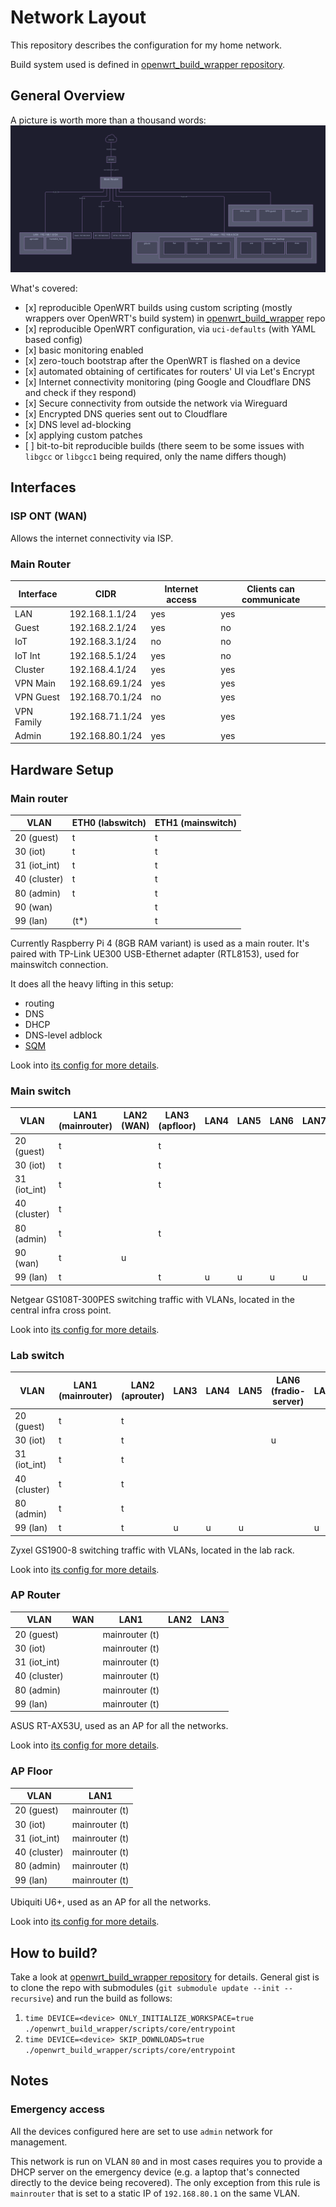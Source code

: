 # Network Layout

This repository describes the configuration for my home network.

Build system used is defined in [openwrt_build_wrapper repository](https://github.com/dezeroku/openwrt_build_wrapper).

## General Overview

A picture is worth more than a thousand words:
![Network Overview](docs/diagrams/created/network_overview.svg?raw=true "Network Overview")

What's covered:

- \[x\] reproducible OpenWRT builds using custom scripting (mostly wrappers over OpenWRT's build system) in [openwrt_build_wrapper](https://github.com/dezeroku/openwrt_build_wrapper) repo
- \[x\] reproducible OpenWRT configuration, via `uci-defaults` (with YAML based config)
- \[x\] basic monitoring enabled
- \[x\] zero-touch bootstrap after the OpenWRT is flashed on a device
- \[x\] automated obtaining of certificates for routers' UI via Let's Encrypt
- \[x\] Internet connectivity monitoring (ping Google and Cloudflare DNS and check if they respond)
- \[x\] Secure connectivity from outside the network via Wireguard
- \[x\] Encrypted DNS queries sent out to Cloudflare
- \[x\] DNS level ad-blocking
- \[x\] applying custom patches
- \[ \] bit-to-bit reproducible builds (there seem to be some issues with `libgcc` or `libgcc1` being required, only the name differs though)

## Interfaces

### ISP ONT (WAN)

Allows the internet connectivity via ISP.

### Main Router

| Interface  | CIDR            | Internet access | Clients can communicate |
| ---------- | --------------- | --------------- | ----------------------- |
| LAN        | 192.168.1.1/24  | yes             | yes                     |
| Guest      | 192.168.2.1/24  | yes             | no                      |
| IoT        | 192.168.3.1/24  | no              | no                      |
| IoT Int    | 192.168.5.1/24  | yes             | no                      |
| Cluster    | 192.168.4.1/24  | yes             | yes                     |
| VPN Main   | 192.168.69.1/24 | yes             | yes                     |
| VPN Guest  | 192.168.70.1/24 | no              | yes                     |
| VPN Family | 192.168.71.1/24 | yes             | yes                     |
| Admin      | 192.168.80.1/24 | yes             | yes                     |

## Hardware Setup

### Main router

| VLAN         | ETH0 (labswitch) | ETH1 (mainswitch) |
| ------------ | ---------------- | ----------------- |
| 20 (guest)   | t                | t                 |
| 30 (iot)     | t                | t                 |
| 31 (iot_int) | t                | t                 |
| 40 (cluster) | t                | t                 |
| 80 (admin)   | t                | t                 |
| 90 (wan)     |                  | t                 |
| 99 (lan)     | (t\*)            | t                 |

Currently Raspberry Pi 4 (8GB RAM variant) is used as a main router.
It's paired with TP-Link UE300 USB-Ethernet adapter (RTL8153), used for mainswitch connection.

It does all the heavy lifting in this setup:

- routing
- DNS
- DHCP
- DNS-level adblock
- [SQM](https://openwrt.org/docs/guide-user/network/traffic-shaping/sqm)

Look into [its config for more details](config/mainrouter/template-variables.yaml).

### Main switch

| VLAN         | LAN1 (mainrouter) | LAN2 (WAN) | LAN3 (apfloor) | LAN4 | LAN5 | LAN6 | LAN7 | LAN8 |
| ------------ | ----------------- | ---------- | -------------- | ---- | ---- | ---- | ---- | ---- |
| 20 (guest)   | t                 |            | t              |      |      |      |      |      |
| 30 (iot)     | t                 |            | t              |      |      |      |      |      |
| 31 (iot_int) | t                 |            | t              |      |      |      |      |      |
| 40 (cluster) | t                 |            |                |      |      |      |      |      |
| 80 (admin)   | t                 |            | t              |      |      |      |      |      |
| 90 (wan)     | t                 | u          |                |      |      |      |      |      |
| 99 (lan)     | t                 |            | t              | u    | u    | u    | u    | u    |

Netgear GS108T-300PES switching traffic with VLANs, located in the central infra cross point.

Look into [its config for more details](config/mainswitch/template-variables.yaml).

### Lab switch

| VLAN         | LAN1 (mainrouter) | LAN2 (aprouter) | LAN3 | LAN4 | LAN5 | LAN6 (fradio-server) | LAN7 | LAN8 |
| ------------ | ----------------- | --------------- | ---- | ---- | ---- | -------------------- | ---- | ---- |
| 20 (guest)   | t                 | t               |      |      |      |                      |      |      |
| 30 (iot)     | t                 | t               |      |      |      | u                    |      |      |
| 31 (iot_int) | t                 | t               |      |      |      |                      |      |      |
| 40 (cluster) | t                 | t               |      |      |      |                      |      | u    |
| 80 (admin)   | t                 | t               |      |      |      |                      |      |      |
| 99 (lan)     | t                 | t               | u    | u    | u    |                      | u    |      |

Zyxel GS1900-8 switching traffic with VLANs, located in the lab rack.

Look into [its config for more details](config/labswitch/template-variables.yaml).

### AP Router

| VLAN         | WAN | LAN1           | LAN2 | LAN3 |
| ------------ | --- | -------------- | ---- | ---- |
| 20 (guest)   |     | mainrouter (t) |      |      |
| 30 (iot)     |     | mainrouter (t) |      |      |
| 31 (iot_int) |     | mainrouter (t) |      |      |
| 40 (cluster) |     | mainrouter (t) |      |      |
| 80 (admin)   |     | mainrouter (t) |      |      |
| 99 (lan)     |     | mainrouter (t) |      |      |

ASUS RT-AX53U, used as an AP for all the networks.

Look into [its config for more details](config/aprouter/template-variables.yaml).

### AP Floor

| VLAN         | LAN1           |
| ------------ | -------------- |
| 20 (guest)   | mainrouter (t) |
| 30 (iot)     | mainrouter (t) |
| 31 (iot_int) | mainrouter (t) |
| 40 (cluster) | mainrouter (t) |
| 80 (admin)   | mainrouter (t) |
| 99 (lan)     | mainrouter (t) |

Ubiquiti U6+, used as an AP for all the networks.

Look into [its config for more details](config/apfloor/template-variables.yaml).

## How to build?

Take a look at [openwrt_build_wrapper repository](https://github.com/dezeroku/openwrt_build_wrapper) for details.
General gist is to clone the repo with submodules (`git submodule update --init --recursive`) and run the build as follows:

1. `time DEVICE=<device> ONLY_INITIALIZE_WORKSPACE=true ./openwrt_build_wrapper/scripts/core/entrypoint`
2. `time DEVICE=<device> SKIP_DOWNLOADS=true ./openwrt_build_wrapper/scripts/core/entrypoint`

## Notes

### Emergency access

All the devices configured here are set to use `admin` network for management.

This network is run on VLAN `80` and in most cases requires you to provide a DHCP server on the emergency device (e.g.
a laptop that's connected directly to the device being recovered).
The only exception from this rule is `mainrouter` that is set to a static IP of `192.168.80.1` on the same VLAN.
